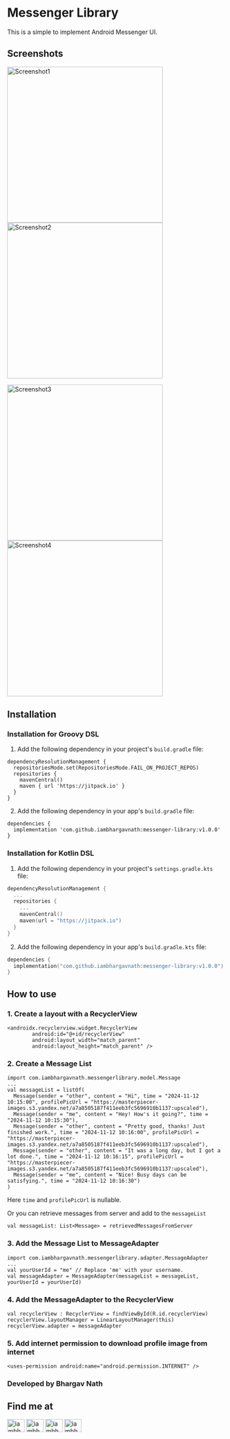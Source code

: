 # Messenger Library
This is a simple to implement Android Messenger UI.

## Screenshots
<p>
<img align="center" src="https://github.com/iambhargavnath/messenger-library/blob/master/Screenshot1.png" alt="Screenshot1" width="360"/>
<img align="center" src="https://github.com/iambhargavnath/messenger-library/blob/master/Screenshot2.png" alt="Screenshot2" width="360"/>
</p>
<p>
<img align="center" src="https://github.com/iambhargavnath/messenger-library/blob/master/Screenshot3.png" alt="Screenshot3" width="360"/>
<img align="center" src="https://github.com/iambhargavnath/messenger-library/blob/master/Screenshot4.png" alt="Screenshot4" width="360"/>
</p>

## Installation

### Installation for Groovy DSL

1. Add the following dependency in your project's `build.gradle` file:
```
dependencyResolutionManagement {
  repositoriesMode.set(RepositoriesMode.FAIL_ON_PROJECT_REPOS)
  repositories {
    mavenCentral()
    maven { url 'https://jitpack.io' }
  }
}
```

2. Add the following dependency in your app's `build.gradle` file:
```
dependencies {
  implementation 'com.github.iambhargavnath:messenger-library:v1.0.0'
}
```

### Installation for Kotlin DSL

1. Add the following dependency in your project's `settings.gradle.kts` file:
```kotlin
dependencyResolutionManagement {
  ...
  repositories {
    ...
    mavenCentral()
    maven(url = "https://jitpack.io")
  }
}
```

2. Add the following dependency in your app's `build.gradle.kts` file:
```kotlin
dependencies {
  implementation("com.github.iambhargavnath:messenger-library:v1.0.0")
}
```

## How to use

### 1. Create a layout with a RecyclerView
```Example code in XML
<androidx.recyclerview.widget.RecyclerView
        android:id="@+id/recyclerView"
        android:layout_width="match_parent"
        android:layout_height="match_parent" />
```

### 2. Create a Message List
```Example code in Kotlin
import com.iambhargavnath.messengerlibrary.model.Message
...
val messageList = listOf(
  Message(sender = "other", content = "Hi", time = "2024-11-12 10:15:00", profilePicUrl = "https://masterpiecer-images.s3.yandex.net/a7a8505187f411eeb3fc5696910b1137:upscaled"),
  Message(sender = "me", content = "Hey! How's it going?", time = "2024-11-12 10:15:30"),
  Message(sender = "other", content = "Pretty good, thanks! Just finished work.", time = "2024-11-12 10:16:00", profilePicUrl = "https://masterpiecer-images.s3.yandex.net/a7a8505187f411eeb3fc5696910b1137:upscaled"),
  Message(sender = "other", content = "It was a long day, but I got a lot done.", time = "2024-11-12 10:16:15", profilePicUrl = "https://masterpiecer-images.s3.yandex.net/a7a8505187f411eeb3fc5696910b1137:upscaled"),
  Message(sender = "me", content = "Nice! Busy days can be satisfying.", time = "2024-11-12 10:16:30")
)
```
Here `time` and `profilePicUrl` is nullable.

Or you can retrieve messages from server and add to the `messageList`
```
val messageList: List<Message> = retrievedMessagesFromServer
```

### 3. Add the Message List to MessageAdapter
```Example Code in Kotlin
import com.iambhargavnath.messengerlibrary.adapter.MessageAdapter
...
val yourUserId = "me" // Replace 'me' with your username.
val messageAdapter = MessageAdapter(messageList = messageList, yourUserId = yourUserId)
```

### 4. Add the MessageAdapter to the RecyclerView
```Example Code in Kotlin
val recyclerView : RecyclerView = findViewById(R.id.recyclerView)
recyclerView.layoutManager = LinearLayoutManager(this)
recyclerView.adapter = messageAdapter
```

### 5. Add internet permission to download profile image from internet
```Example Code in AndroidManifest.xml
<uses-permission android:name="android.permission.INTERNET" />
```

### Developed by Bhargav Nath
## Find me at
<p align="left">
<a href="https://twitter.com/iambhargavnath" target="blank"><img align="center" src="https://raw.githubusercontent.com/rahuldkjain/github-profile-readme-generator/master/src/images/icons/Social/twitter.svg" alt="iambhargavnath" height="30" width="40" /></a>
<a href="https://linkedin.com/in/iambhargavnath" target="blank"><img align="center" src="https://raw.githubusercontent.com/rahuldkjain/github-profile-readme-generator/master/src/images/icons/Social/linked-in-alt.svg" alt="iambhargavnath" height="30" width="40" /></a>
<a href="https://fb.com/iambhargavnath" target="blank"><img align="center" src="https://raw.githubusercontent.com/rahuldkjain/github-profile-readme-generator/master/src/images/icons/Social/facebook.svg" alt="iambhargavnath" height="30" width="40" /></a>
<a href="https://instagram.com/iambhargavnath" target="blank"><img align="center" src="https://raw.githubusercontent.com/rahuldkjain/github-profile-readme-generator/master/src/images/icons/Social/instagram.svg" alt="iambhargavnath" height="30" width="40" /></a>
</p>
